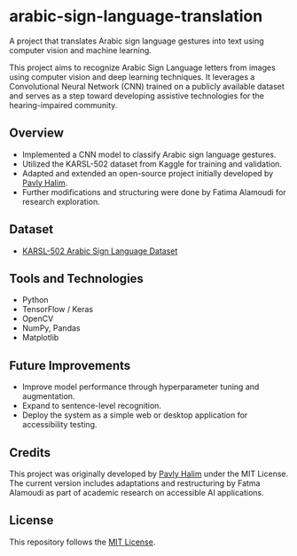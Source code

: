 # arabic-sign-language-translation

A project that translates Arabic sign language gestures into text using computer vision and machine learning.

This project aims to recognize Arabic Sign Language letters from images using computer vision and deep learning techniques. It leverages a Convolutional Neural Network (CNN) trained on a publicly available dataset and serves as a step toward developing assistive technologies for the hearing-impaired community.

## Overview

- Implemented a CNN model to classify Arabic sign language gestures.
- Utilized the KARSL-502 dataset from Kaggle for training and validation.
- Adapted and extended an open-source project initially developed by [Pavly Halim](https://github.com/pavlyhalim/Arabic-Sign-Language).
- Further modifications and structuring were done by Fatima Alamoudi for research exploration.

## Dataset

- [KARSL-502 Arabic Sign Language Dataset](https://www.kaggle.com/datasets/yousefdotpy/karsl-502)

## Tools and Technologies

- Python
- TensorFlow / Keras
- OpenCV
- NumPy, Pandas
- Matplotlib

## Future Improvements

- Improve model performance through hyperparameter tuning and augmentation.
- Expand to sentence-level recognition.
- Deploy the system as a simple web or desktop application for accessibility testing.

## Credits

This project was originally developed by [Pavly Halim](https://github.com/pavlyhalim/Arabic-Sign-Language) under the MIT License.  
The current version includes adaptations and restructuring by Fatma Alamoudi as part of academic research on accessible AI applications.

## License

This repository follows the [MIT License](LICENSE).
